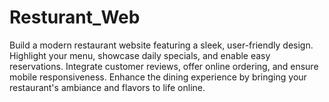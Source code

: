 # Resturant_Web
Build a modern restaurant website featuring a sleek, user-friendly design. Highlight your menu, showcase daily specials, and enable easy reservations. Integrate customer reviews, offer online ordering, and ensure mobile responsiveness. Enhance the dining experience by bringing your restaurant's ambiance and flavors to life online.
